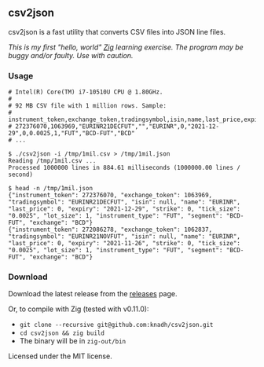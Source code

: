 ## csv2json

csv2json is a fast utility that converts CSV files into JSON line files.

*This is my first "hello, world" [Zig](https://ziglang.org) learning exercise. The program may be buggy and/or faulty. Use with caution.*


### Usage
```shell
# Intel(R) Core(TM) i7-10510U CPU @ 1.80GHz.
#
# 92 MB CSV file with 1 million rows. Sample:
# instrument_token,exchange_token,tradingsymbol,isin,name,last_price,expiry,strike,tick_size,lot_size,instrument_type,segment,exchange
# 272376070,1063969,"EURINR21DECFUT","","EURINR",0,"2021-12-29",0,0.0025,1,"FUT","BCD-FUT","BCD"
# ...

$ ./csv2json -i /tmp/1mil.csv > /tmp/1mil.json
Reading /tmp/1mil.csv ...
Processed 1000000 lines in 884.61 milliseconds (1000000.00 lines / second)

$ head -n /tmp/1mil.json
{"instrument_token": 272376070, "exchange_token": 1063969, "tradingsymbol": "EURINR21DECFUT", "isin": null, "name": "EURINR", "last_price": 0, "expiry": "2021-12-29", "strike": 0, "tick_size": "0.0025", "lot_size": 1, "instrument_type": "FUT", "segment": "BCD-FUT", "exchange": "BCD"}
{"instrument_token": 272086278, "exchange_token": 1062837, "tradingsymbol": "EURINR21NOVFUT", "isin": null, "name": "EURINR", "last_price": 0, "expiry": "2021-11-26", "strike": 0, "tick_size": "0.0025", "lot_size": 1, "instrument_type": "FUT", "segment": "BCD-FUT", "exchange": "BCD"}
```

### Download
Download the latest release from the [releases](https://github.com/knadh/csv2json/releases) page.

Or, to compile with Zig (tested with v0.11.0):
- `git clone --recursive git@github.com:knadh/csv2json.git`
- `cd csv2json && zig build`
- The binary will be in `zig-out/bin`


Licensed under the MIT license.
